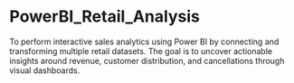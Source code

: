 # PowerBI_Retail_Analysis
To perform interactive sales analytics using Power BI by connecting and transforming multiple retail datasets. The goal is to uncover actionable insights around revenue, customer distribution, and cancellations through visual dashboards.
